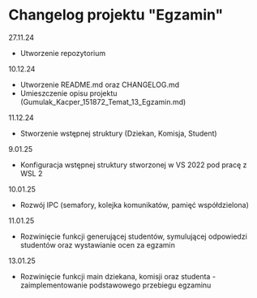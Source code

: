# Changelog projektu "Egzamin"

27.11.24
- Utworzenie repozytorium

10.12.24
- Utworzenie README.md oraz CHANGELOG.md
- Umieszczenie opisu projektu (Gumulak_Kacper_151872_Temat_13_Egzamin.md)

11.12.24
- Stworzenie wstępnej struktury (Dziekan, Komisja, Student)

9.01.25
- Konfiguracja wstępnej struktury stworzonej w VS 2022 pod pracę z WSL 2

10.01.25
- Rozwój IPC (semafory, kolejka komunikatów, pamięć współdzielona)

11.01.25
- Rozwinięcie funkcji generującej studentów, symulującej odpowiedzi studentów oraz wystawianie ocen za egzamin

13.01.25
- Rozwinięcie funkcji main dziekana, komisji oraz studenta - zaimplementowanie podstawowego przebiegu egzaminu
